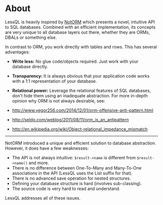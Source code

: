 # About

LessQL is heavily inspired by [NotORM](https://www.notorm.com/) which presents a novel, intuitive API to SQL databases. Combined with an efficient implementation, its concepts are very unique to all database layers out there, whether they are ORMs, DBALs or something else.

In contrast to ORM, you work directly with tables and rows. This has several advantages:

- **Write less:** No glue code/objects required. Just work with your database directly.
- **Transparency:** It is always obvious that your application code works with a 1:1 representation of your database.
- **Relational power:** Leverage the relational features of SQL databases, don't hide them using an inadequate abstraction.
For more in-depth opinion why ORM is not always desirable, see:

- http://www.yegor256.com/2014/12/01/orm-offensive-anti-pattern.html
- http://seldo.com/weblog/2011/08/11/orm_is_an_antipattern
- http://en.wikipedia.org/wiki/Object-relational_impedance_mismatch

---

NotORM introduced a unique and efficient solution to database abstraction. However, it does have a few weaknesses:

- The API is not always intuitive: `$result->name` is different from `$result->name()` and more.
- There is no difference between One-To-Many and Many-To-One associations in the API (LessQL uses the List suffix for that).
- There is no advanced save operation for nested structures.
- Defining your database structure is hard (involves sub-classing).
- The source code is very hard to read and understand.

LessQL addresses all of these issues.

